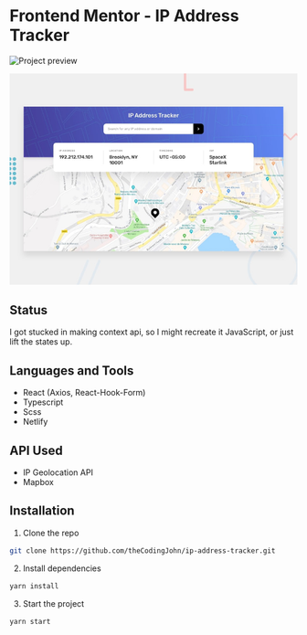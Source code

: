 # Frontend Mentor - IP Address Tracker

![Project preview](./md_assets/ip-address-tracker.gif)

![Design preview for the IP Address Tracker coding challenge](./md_assets/desktop-preview.jpg)

## Status

I got stucked in making context api, so I might recreate it JavaScript, or just lift the states up.

## Languages and Tools

- React (Axios, React-Hook-Form)
- Typescript
- Scss
- Netlify

## API Used

- IP Geolocation API
- Mapbox

## Installation

1. Clone the repo

```sh
git clone https://github.com/theCodingJohn/ip-address-tracker.git
```

2. Install dependencies

```sh
yarn install
```

3. Start the project

```sh
yarn start
```
